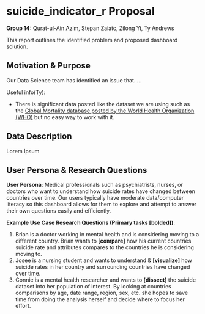 # suicide_indicator_r Proposal

**Group 14:** Qurat-ul-Ain Azim, Stepan Zaiatc, Zilong Yi, Ty Andrews

This report outlines the identified problem and proposed dashboard solution.

## Motivation & Purpose

Our Data Science team has identified an issue that.....

Useful info(Ty):
- There is significant data posted like the dataset we are using such as the [Global Mortality database posted by the World Health Organization (WHO)](https://www.who.int/data/data-collection-tools/who-mortality-database) but no easy way to work with it. 

## Data Description

Lorem Ipsum

## User Persona & Research Questions

**User Persona**: Medical professionals such as psychiatrists, nurses, or doctors who want to understand how suicide rates have changed between countries over time. Our users typically have moderate data/computer literacy so this dashboard allows for them to explore and attempt to answer their own questions easily and efficiently.

**Example Use Case Research Questions (Primary tasks [bolded])**:
1. Brian is a doctor working in mental health and is considering moving to a different country. Brian wants to **[compare]** how his current countries suicide rate and attributes compares to the countries he is considering moving to.
2. Josee is a nursing student and wants to understand & **[visualize]** how suicide rates in her country and surrounding countries have changed over time.
3. Connie is a mental health researcher and wants to **[dissect]** the suicide dataset into her population of interest. By looking at countries comparisons by age, date range, region, sex, etc. she hopes to save time from doing the analysis herself and decide where to focus her effort.
